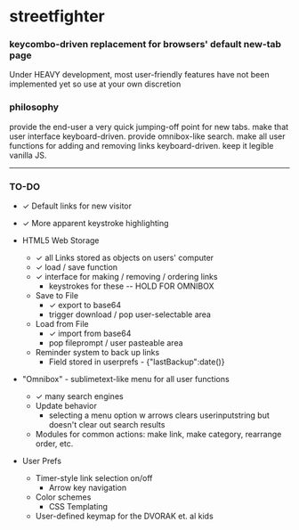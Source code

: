 # streetfighter
### keycombo-driven replacement for browsers' default new-tab page

Under HEAVY development, most user-friendly features have not been implemented yet so use at your own discretion


### philosophy

provide the end-user a very quick jumping-off point for new tabs. make 
that user interface keyboard-driven. provide omnibox-like search. make 
all user functions for adding and removing links keyboard-driven. keep 
it legible vanilla JS. 

---

### TO-DO

- ✓ Default links for new visitor
- ✓ More apparent keystroke highlighting

- HTML5 Web Storage
	- ✓ all Links stored as objects on users' computer
	- ✓ load / save function 
	- ✓ interface for making / removing / ordering links
		- keystrokes for these -- HOLD FOR OMNIBOX
	- Save to File
		- ✓ export to base64
		- trigger download / pop user-selectable area
	- Load from File
		- ✓ import from base64
		- pop fileprompt / user pasteable area
	- Reminder system to back up links
		- Field stored in userprefs - {"lastBackup":date()}

- "Omnibox" - sublimetext-like menu for all user functions
	- ✓ many search engines
	- Update behavior
		- selecting a menu option w arrows clears userinputstring but doesn't clear out search results
	- Modules for common actions: make link, make category, rearrange order, etc.  

- User Prefs
	- Timer-style link selection on/off
		- Arrow key navigation
	- Color schemes
		- CSS Templating
	- User-defined keymap for the DVORAK et. al kids


